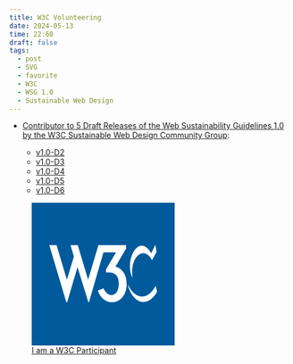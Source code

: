 ```yaml
---
title: W3C Volunteering
date: 2024-05-13
time: 22:60
draft: false
tags:
  - post
  - SVG
  - favorite 
  - W3C
  - WSG 1.0
  - Sustainable Web Design
---
```



* [Contributor to 5 Draft Releases of the Web Sustainability Guidelines 1.0 by the W3C Sustainable Web Design Community Group](https://github.com/w3c/sustyweb/issues?q=is%3Aissue+author%3Aairbr+is%3Aclosed+):

  * [v1.0-D2](https://github.com/w3c/sustyweb/releases/tag/v1.0-D2)
  * [v1.0-D3](https://github.com/w3c/sustyweb/releases/tag/v1.0-D3)
  * [v1.0-D4](https://github.com/w3c/sustyweb/releases/tag/v1.0-D4)
  * [v1.0-D5](https://github.com/w3c/sustyweb/releases/tag/v1.0-D5)
  * [v1.0-D6](https://github.com/w3c/sustyweb/releases/tag/v1.0-D6)

<div class="icon"><a href="https://www.w3.org/community/sustyweb/participants#:~:text=and%20nominate%20participant%3A-,Beau%20Murrah,-Individual%20CLA%20commitment" itemprop="sameAs" rel="me" class="u-url">
<figure>
    <svg xmlns="http://www.w3.org/2000/svg"
    aria-label="W3C" role="img" height="256" width="256"
    viewBox="0 0 512 512"><path
d="m0 0H512V512H0"
fill="#005a9c"/><path fill="#fff" d="M165 152l37 124 37-124h99v13l-38 64c16 4 40 20 40 62 0 78-83 88-103 24l20-8c19 40 55 28 55-16 0-13-2-41-36-41h-10v-11l36-61h-45l-52 179h-2l-39-126-37 126h-3L63 152h26l37 124 25-83-12-41m222 118c-31-63 23-165 67-89l15-30 4 26-16 29c-29-54-80-14-70 64m-16 25c31 60 74 50 99 3l5 21c-28 53-83 52-105-24zm16-25c-31-63 23-165 67-89l15-30 4 26-16 29c-29-54-80-14-70 64z"/>
</svg>

<figcaption >I am a W3C Participant</figcaption>
</figure>
</a></div>